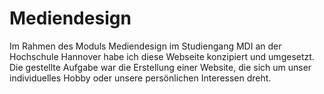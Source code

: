 # Mediendesign
Im Rahmen des Moduls Mediendesign im Studiengang MDI an der Hochschule Hannover habe ich diese Webseite konzipiert und umgesetzt.
Die gestellte Aufgabe war die Erstellung einer Website, die sich um unser individuelles Hobby oder unsere persönlichen Interessen dreht.
